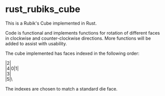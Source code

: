 # rust_rubiks_cube
This is a Rubik's Cube implemented in Rust.

Code is functional and implements functions for rotation of different faces in clockwise and counter-clockwise directions. More functions will be added to assist with usability. 

The cube implemented has faces indexed in the following order:

  |2|\
|4|0|1|\
  |3|\
  |5|\
  
The indexes are chosen to match a standard die face.
